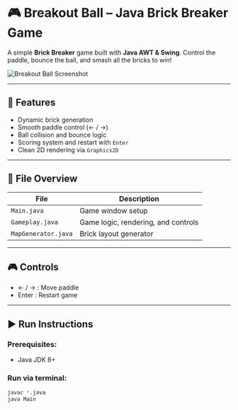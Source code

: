 # 🎮 Breakout Ball – Java Brick Breaker Game

A simple **Brick Breaker** game built with **Java AWT & Swing**. Control the paddle, bounce the ball, and smash all the bricks to win!

![Breakout Ball Screenshot](#) <!-- Add screenshot path -->

---

## 🚀 Features

- Dynamic brick generation
- Smooth paddle control (← / →)
- Ball collision and bounce logic
- Scoring system and restart with `Enter`
- Clean 2D rendering via `Graphics2D`

---

## 📂 File Overview

| File              | Description                            |
|-------------------|----------------------------------------|
| `Main.java`       | Game window setup                      |
| `Gameplay.java`   | Game logic, rendering, and controls    |
| `MapGenerator.java` | Brick layout generator                |

---

## 🎮 Controls

- ← / → : Move paddle  
- Enter : Restart game

---

## ▶️ Run Instructions

### Prerequisites:
- Java JDK 8+

### Run via terminal:

```bash
javac *.java
java Main
